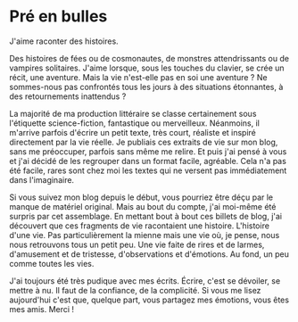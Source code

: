 # Pré en bulles #

J'aime raconter des histoires.

Des histoires de fées ou de cosmonautes, de monstres attendrissants ou de vampires solitaires. J'aime lorsque, sous les touches du clavier, se crée un récit, une aventure. Mais la vie n'est-elle pas en soi une aventure ? Ne sommes-nous pas confrontés tous les jours à des situations étonnantes, à des retournements inattendus ?

La majorité de ma production littéraire se classe certainement sous l'étiquette science-fiction, fantastique ou merveilleux. Néanmoins, il m'arrive parfois d'écrire un petit texte, très court, réaliste et inspiré directement par la vie réelle. Je publiais ces extraits de vie sur mon blog, sans me préoccuper, parfois sans même me relire. Et puis j'ai pensé à vous et j'ai décidé de les regrouper dans un format facile, agréable. Cela n'a pas été facile, rares sont chez moi les textes qui ne versent pas immédiatement dans l'imaginaire.

Si vous suivez mon blog depuis le début, vous pourriez être déçu par le manque de matériel original. Mais au bout du compte, j'ai moi-même été surpris par cet assemblage. En mettant bout à bout ces billets de blog, j'ai découvert que ces fragments de vie racontaient une histoire. L'histoire d'une vie. Pas particulièrement la mienne mais une vie où, je pense, nous nous retrouvons tous un petit peu. Une vie faite de rires et de larmes, d'amusement et de tristesse, d'observations et d'émotions. Au fond, un peu comme toutes les vies.

J'ai toujours été très pudique avec mes écrits. Écrire, c'est se dévoiler, se mettre à nu. Il faut de la confiance, de la complicité. Si vous me lisez aujourd'hui c'est que, quelque part, vous partagez mes émotions, vous êtes mes amis. Merci !

